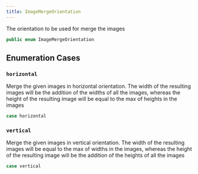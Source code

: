 ```yaml
---
title: ImageMergeOrientation
---
```


The orientation to be used for merge the images

``` swift
public enum ImageMergeOrientation 
```

## Enumeration Cases

### `horizontal`

Merge the given images in horizontal orientation.
The width of the resulting images will be the addition of the widths of all the images,
whereas the height of the resulting image will be equal to the max of heights in the images

``` swift
case horizontal
```

### `vertical`

Merge the given images in vertical orientation.
The width of the resulting images will be equal to the max of widths in the images,
whereas the height of the resulting image will be the addition of the heights of all the images

``` swift
case vertical
```
